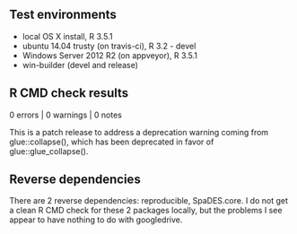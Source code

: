 ## Test environments
* local OS X install, R 3.5.1
* ubuntu 14.04 trusty (on travis-ci), R 3.2 - devel
* Windows Server 2012 R2 (on appveyor), R 3.5.1
* win-builder (devel and release)

## R CMD check results

0 errors | 0 warnings | 0 notes

This is a patch release to address a deprecation warning coming from glue::collapse(), which has been deprecated in favor of glue::glue_collapse().

## Reverse dependencies

There are 2 reverse dependencies: reproducible, SpaDES.core.
I do not get a clean R CMD check for these 2 packages locally, but the problems I see appear to have nothing to do with googledrive.

